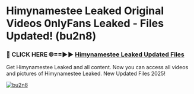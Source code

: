 # Himynamestee Leaked Original Videos 0nlyFans Leaked - Files Updated! (bu2n8)

<h3>🔴 CLICK HERE 🌐==►► <a href="https://tinyurl.com/ehrbuxhb" rel="nofollow">Himynamestee Leaked Updated Files</a></h3>

Get Himynamestee Leaked and all content. Now you can access all videos and pictures of Himynamestee Leaked. New Updated Files 2025!

[![bu2n8](https://i.imgur.com/lVYEuWS.gif)](https://tinyurl.com/ehrbuxhb)
